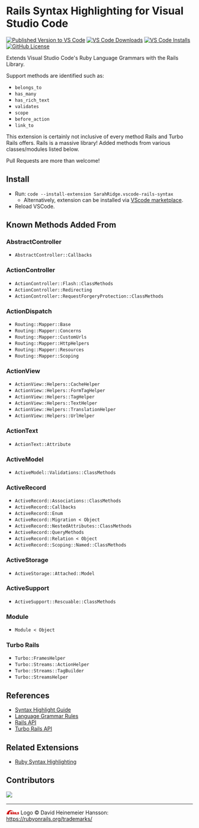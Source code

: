 # Rails Syntax Highlighting for Visual Studio Code
[![Published Version to VS Code](https://img.shields.io/visual-studio-marketplace/v/SarahRidge.vscode-rails-syntax)](https://marketplace.visualstudio.com/items?itemName=SarahRidge.vscode-rails-syntax)
[![VS Code Downloads](https://img.shields.io/visual-studio-marketplace/d/SarahRidge.vscode-rails-syntax)](https://marketplace.visualstudio.com/items?itemName=SarahRidge.vscode-rails-syntax)
[![VS Code Installs](https://img.shields.io/visual-studio-marketplace/i/SarahRidge.vscode-rails-syntax)](https://marketplace.visualstudio.com/items?itemName=SarahRidge.vscode-rails-syntax)
[![GitHub License](https://img.shields.io/github/license/smridge/vscode_rails_syntax.svg)](https://github.com/smridge/vscode_rails_syntax/blob/master/LICENSE)

Extends Visual Studio Code's Ruby Language Grammars with the Rails Library.

Support methods are identified such as:
- `belongs_to`
- `has_many`
- `has_rich_text`
- `validates`
- `scope`
- `before_action`
- `link_to`

This extension is certainly not inclusive of every method Rails and Turbo Rails offers. Rails is a massive library! Added methods from various classes/modules listed below.

Pull Requests are more than welcome!

## Install
- Run: `code --install-extension SarahRidge.vscode-rails-syntax`
  - Alternatively, extension can be installed via [VScode marketplace](https://marketplace.visualstudio.com/items?itemName=SarahRidge.vscode-rails-syntax).
- Reload VSCode.

## Known Methods Added From

### AbstractController
- `AbstractController::Callbacks`

### ActionController
- `ActionController::Flash::ClassMethods`
- `ActionController::Redirecting`
- `ActionController::RequestForgeryProtection::ClassMethods`

### ActionDispatch
- `Routing::Mapper::Base`
- `Routing::Mapper::Concerns`
- `Routing::Mapper::CustomUrls`
- `Routing::Mapper::HttpHelpers`
- `Routing::Mapper::Resources`
- `Routing::Mapper::Scoping`

### ActionView
- `ActionView::Helpers::CacheHelper`
- `ActionView::Helpers::FormTagHelper`
- `ActionView::Helpers::TagHelper`
- `ActionView::Helpers::TextHelper`
- `ActionView::Helpers::TranslationHelper`
- `ActionView::Helpers::UrlHelper`

### ActionText
- `ActionText::Attribute`

### ActiveModel
- `ActiveModel::Validations::ClassMethods`

### ActiveRecord
- `ActiveRecord::Associations::ClassMethods`
- `ActiveRecord::Callbacks`
- `ActiveRecord::Enum`
- `ActiveRecord::Migration < Object`
- `ActiveRecord::NestedAttributes::ClassMethods`
- `ActiveRecord::QueryMethods`
- `ActiveRecord::Relation < Object`
- `ActiveRecord::Scoping::Named::ClassMethods`

### ActiveStorage
- `ActiveStorage::Attached::Model`

### ActiveSupport
- `ActiveSupport::Rescuable::ClassMethods`

### Module
- `Module < Object`

### Turbo Rails
- `Turbo::FramesHelper`
- `Turbo::Streams::ActionHelper`
- `Turbo::Streams::TagBuilder`
- `Turbo::StreamsHelper`

## References
- [Syntax Highlight Guide](https://code.visualstudio.com/api/language-extensions/syntax-highlight-guide)
- [Language Grammar Rules](https://macromates.com/manual/en/language_grammars)
- [Rails API](https://api.rubyonrails.org)
- [Turbo Rails API](https://github.com/hotwired/turbo-rails)

## Related Extensions
- [Ruby Syntax Highlighting](https://github.com/smridge/vscode-ruby-syntax)

## Contributors
<a href="https://github.com/smridge/vscode_rails_syntax/graphs/contributors">
  <img src="https://contrib.rocks/image?repo=smridge/vscode_rails_syntax" />
</a>

---

<img src="https://raw.githubusercontent.com/smridge/vscode_rails_syntax/master/images/icon.png" width="35"> Logo &copy; David Heinemeier Hansson: https://rubyonrails.org/trademarks/
